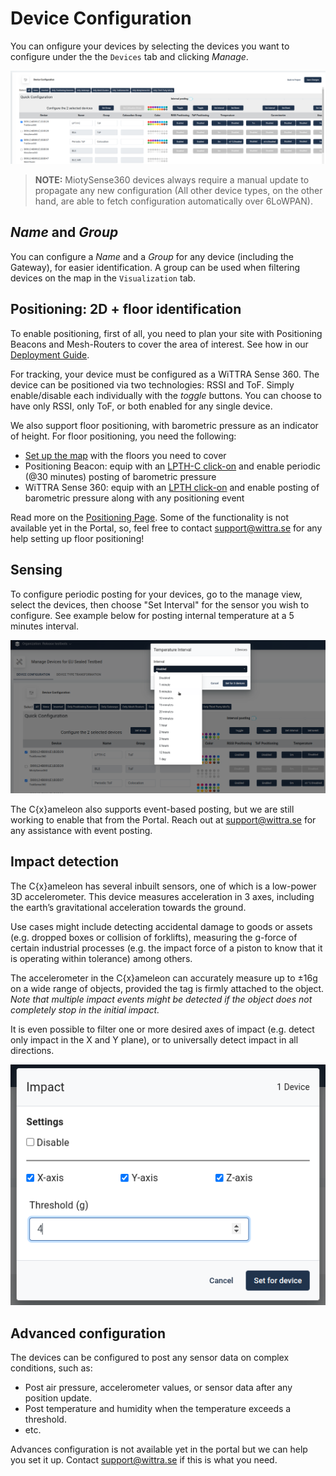 # Device Configuration

You can onfigure your devices by selecting the devices you want to configure under the the `Devices` tab and clicking *Manage*.

![config devices cview](images/config-devices-view.png)

> **NOTE:** MiotySense360 devices always require a manual update to propagate any new configuration
> (All other device types, on the other hand, are able to fetch configuration automatically over 6LoWPAN).

## *Name* and *Group*

You can configure a *Name* and a *Group* for any device (including the Gateway), for easier identification.
A group can be used when filtering devices on the map in the `Visualization` tab.

## Positioning: 2D + floor identification
To enable positioning, first of all, you need to plan your site with Positioning Beacons
and Mesh-Routers to cover the area of interest. See how in our [Deployment Guide](howto-deployment-guide.md).

For tracking, your device must be configured as a WiTTRA Sense 360.
The device can be positioned via two technologies: RSSI and ToF.
Simply enable/disable each individually with the *toggle* buttons.
You can choose to have only RSSI, only ToF, or both enabled for any single device.

We also support floor positioning, with barometric pressure as an indicator of height.
For floor positioning, you need the following:
* [Set up the map](howto-set-up-map.md) with the floors you need to cover
* Positioning Beacon: equip with an [LPTH-C click-on](products-lpth-lpthc.md) and enable periodic (@30 minutes) posting of barometric pressure
* WiTTRA Sense 360: equip with an [LPTH click-on](products-lpth-lpthc.md) and enable posting of barometric pressure along with any positioning event

Read more on the [Positioning Page](technologies-positioning.md).
Some of the functionality is not available yet in the Portal, so, feel free to
contact [support@wittra.se](mailto:support@wittra.se) for any help setting up floor positioning!

## Sensing
To configure periodic posting for your devices, go to the manage view, select the devices, then choose
"Set Interval" for the sensor you wish to configure.
See example below for posting internal temperature at a 5 minutes interval.

![img-medium](images/portal-config-temp.png)

The C{x}ameleon also supports event-based posting, but we are still working to enable that
from the Portal. Reach out at [support@wittra.se](mailto:support@wittra.se) for any assistance
with event posting.

## Impact detection
The C{x}ameleon has several inbuilt sensors, one of which is a low-power 3D
accelerometer. This device measures acceleration in 3 axes, including the earth’s gravitational
acceleration towards the ground.

Use cases might include detecting accidental damage to goods or assets (e.g. dropped boxes
or collision of forklifts), measuring the g-force of certain industrial processes (e.g.
the impact force of a piston to know that it is operating within tolerance) among others.

The accelerometer in the C{x}ameleon can accurately measure up to ±16g on a wide range of
objects, provided the tag is firmly attached to the object. *Note that multiple impact
events might be detected if the object does not completely stop in the initial impact.*

It is even possible to filter one or more desired axes of impact (e.g. detect only impact in
the X and Y plane), or to universally detect impact in all directions.

![img-medium](images/portal-impact-config.png)

## Advanced configuration

The devices can be configured to post any sensor data on complex conditions, such as:
* Post air pressure, accelerometer values, or sensor data after any position update.
* Post temperature and humidity when the temperature exceeds a threshold.
* etc.

Advances configuration is not available yet in the portal but we can help you set it up.
Contact [support@wittra.se](mailto:support@wittra.se) if this is what you need.
